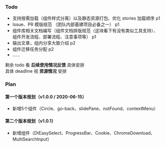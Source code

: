 
### Todo

* 支持按需加载（组件样式分离）以及静态资源打包、优化 stories 加载顺序    p1
* Issue、PR 模版规范 （团队内部基建项目必备之一） p1
* 组件库相关文档编写（组件文档排版规范（这块看下有没有类似工具支持）、组件开发流程、部署流程、注意事项等） p1
* 输出文章，组内分享大致介绍  p2
* 组件迁移任务分配  p2
* ......

剩余 todo 看 **后续使用情况反馈** 具体安排  
具体 deadline 视 **资源情况** 安排

### Plan
#### 第一个版本规划（v1.0.0 / 2020-06-15）
+ 新增5个组件（Circle、go-back、slidePane、notFound、contextMenu）

#### 第二个版本规划（v1.0.1）
+ 新增组件（DtEasySelect、ProgressBar、Cookie、ChromeDownload、MultiSearchInput）

